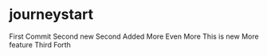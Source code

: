 # journeystart
First Commit
Second new
Second 
Added More
Even More
This is new
More feature
Third
Forth

